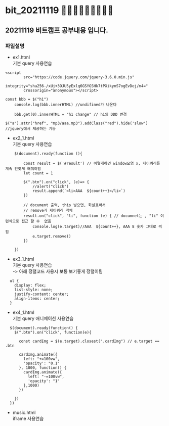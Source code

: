 # bit_20211119 :running::running::running::running::running::running::running::running::running:

## 20211119 비트캠프 공부내용 입니다.

### 파일설명

* ex1.html</br>
기본 query 사용연습</br>
```
<script
        src="https://code.jquery.com/jquery-3.6.0.min.js"
        integrity="sha256-/xUj+3OJU5yExlq6GSYGSHk7tPXikynS7ogEvDej/m4="
        crossorigin="anonymous"></script>
```
```
const bbb = $("h1")
    console.log(bbb.innerHTML) //undifined가 나온다

    bbb.get(0).innerHTML = "h1 change" // h1의 DDD 변경
```
```
$("a").attr("href", "mp3/aaa.mp3").addClass("red").hide('slow') //jquery에서 제공하는 기능
```

* ex2_1.html</br>
기본 query 사용연습</br>
```
    $(document).ready(function (){

        const result = $('#result') // 이렇게하면 window오염 x, 제이쿼리를 계속 안찾게 해줘야함
        let count = 1

        $(".btn").on("click", (e)=> {
            //alert("click")
            result.append(`<li>AAA  ${count++}</li>`)
        })

        // document 출력, this 넣으면, 화살표써서
        // remove가 제이쿼리 객체
        result.on("click", "li", function (e) { // documnet는 , "li" 이런식으로 접근 할 수  없음
            console.log(e.target)//AAA  ${count++}, AAA 8 숫자 그대로 찍힘
            e.target.remove()
        })

    })
```

* ex3_1.html</br>
기본 query 사용연습</br>
-> 아래 정렬코드 사용시 보통 보기좋게 정렬이됨
```
  ul {
    display: flex;
    list-style: none;
    justify-content: center;
    align-items: center;
  }
```

* ex4_1.html</br>
기본 query 애니메이션 사용연습</br>
```
  $(document).ready(function() {
    $(".btn").on("click", function(e){

      const cardImg = $(e.target).closest(".cardImg") // e.target == .btn

      cardImg.animate({
        left: "+=100vw",
        'opacity': "0.1"
      }, 1000, function() {
        cardImg.animate({
          left: "-=100vw",
          'opacity': "1"
        },1000)
      })

    })
  })
```

* music.html</br>
iframe 사용연습</br>



